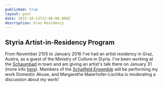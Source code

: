 ```yaml
---
published: true
layout: post
date: 2015-10-13T12:00:00.000Z
description: Graz Residency
---
```



## Styria Artist-in-Residency Program

From November 2105 to January 2016 I've had an artist residency in Graz, Austra, as a guest of the Ministry of Culture in Styria.  I've been working at the [Schaumbad](http://web455.webbox333.server-home.org/) in town and am giving an artist's talk there on January 31 (more info [here](http://web455.webbox333.server-home.org/index.php?pageid=3&l=1&sid=255)).  Members of the [Schallfeld Ensemble](http://www.schallfeldensemble.com/) will be performing my work Domestic Abuse, and Margarethe Maierhofer-Lischka is moderating a discussion about my work!
